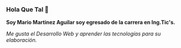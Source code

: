 ### Hola Que Tal 👋
**Soy Mario Martinez Aguilar soy egresado de la carrera en Ing.Tic's.**  

*Me gusta el Desarrollo Web y aprender las tecnologías para su elaboración.*

<!--
**MarioMartinezAguilar/MarioMartinezAguilar** is a ✨ _special_ ✨ repository because its `README.md` (this file) appears on your GitHub profile.

Here are some ideas to get you started:

- 🔭 I’m currently working on ...
- 🌱 I’m currently learning ...
- 👯 I’m looking to collaborate on ...
- 🤔 I’m looking for help with ...
- 💬 Ask me about ...
- 📫 How to reach me: ...
- 😄 Pronouns: ...
- ⚡ Fun fact: ...
-->
